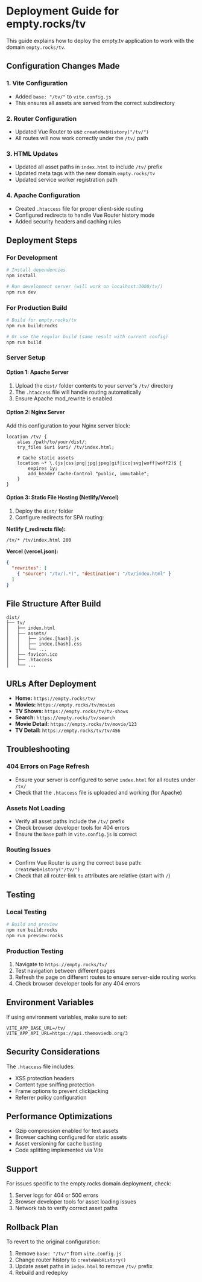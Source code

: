 # Deployment Guide for empty.rocks/tv

This guide explains how to deploy the empty.tv application to work with the domain `empty.rocks/tv`.

## Configuration Changes Made

### 1. Vite Configuration
- Added `base: "/tv/"` to `vite.config.js`
- This ensures all assets are served from the correct subdirectory

### 2. Router Configuration
- Updated Vue Router to use `createWebHistory("/tv/")`
- All routes will now work correctly under the `/tv/` path

### 3. HTML Updates
- Updated all asset paths in `index.html` to include `/tv/` prefix
- Updated meta tags with the new domain `empty.rocks/tv`
- Updated service worker registration path

### 4. Apache Configuration
- Created `.htaccess` file for proper client-side routing
- Configured redirects to handle Vue Router history mode
- Added security headers and caching rules

## Deployment Steps

### For Development
```bash
# Install dependencies
npm install

# Run development server (will work on localhost:3000/tv/)
npm run dev
```

### For Production Build
```bash
# Build for empty.rocks/tv
npm run build:rocks

# Or use the regular build (same result with current config)
npm run build
```

### Server Setup

#### Option 1: Apache Server
1. Upload the `dist/` folder contents to your server's `/tv/` directory
2. The `.htaccess` file will handle routing automatically
3. Ensure Apache mod_rewrite is enabled

#### Option 2: Nginx Server
Add this configuration to your Nginx server block:

```nginx
location /tv/ {
    alias /path/to/your/dist/;
    try_files $uri $uri/ /tv/index.html;

    # Cache static assets
    location ~* \.(js|css|png|jpg|jpeg|gif|ico|svg|woff|woff2)$ {
        expires 1y;
        add_header Cache-Control "public, immutable";
    }
}
```

#### Option 3: Static File Hosting (Netlify/Vercel)
1. Deploy the `dist/` folder
2. Configure redirects for SPA routing:

**Netlify (_redirects file):**
```
/tv/* /tv/index.html 200
```

**Vercel (vercel.json):**
```json
{
  "rewrites": [
    { "source": "/tv/(.*)", "destination": "/tv/index.html" }
  ]
}
```

## File Structure After Build

```
dist/
├── tv/
│   ├── index.html
│   ├── assets/
│   │   ├── index.[hash].js
│   │   ├── index.[hash].css
│   │   └── ...
│   ├── favicon.ico
│   ├── .htaccess
│   └── ...
```

## URLs After Deployment

- **Home:** `https://empty.rocks/tv/`
- **Movies:** `https://empty.rocks/tv/movies`
- **TV Shows:** `https://empty.rocks/tv/tv-shows`
- **Search:** `https://empty.rocks/tv/search`
- **Movie Detail:** `https://empty.rocks/tv/movie/123`
- **TV Detail:** `https://empty.rocks/tv/tv/456`

## Troubleshooting

### 404 Errors on Page Refresh
- Ensure your server is configured to serve `index.html` for all routes under `/tv/`
- Check that the `.htaccess` file is uploaded and working (for Apache)

### Assets Not Loading
- Verify all asset paths include the `/tv/` prefix
- Check browser developer tools for 404 errors
- Ensure the `base` path in `vite.config.js` is correct

### Routing Issues
- Confirm Vue Router is using the correct base path: `createWebHistory("/tv/")`
- Check that all router-link `to` attributes are relative (start with `/`)

## Testing

### Local Testing
```bash
# Build and preview
npm run build:rocks
npm run preview:rocks
```

### Production Testing
1. Navigate to `https://empty.rocks/tv/`
2. Test navigation between different pages
3. Refresh the page on different routes to ensure server-side routing works
4. Check browser developer tools for any 404 errors

## Environment Variables

If using environment variables, make sure to set:
```
VITE_APP_BASE_URL=/tv/
VITE_APP_API_URL=https://api.themoviedb.org/3
```

## Security Considerations

The `.htaccess` file includes:
- XSS protection headers
- Content type sniffing protection
- Frame options to prevent clickjacking
- Referrer policy configuration

## Performance Optimizations

- Gzip compression enabled for text assets
- Browser caching configured for static assets
- Asset versioning for cache busting
- Code splitting implemented via Vite

## Support

For issues specific to the empty.rocks domain deployment, check:
1. Server logs for 404 or 500 errors
2. Browser developer tools for asset loading issues
3. Network tab to verify correct asset paths

## Rollback Plan

To revert to the original configuration:
1. Remove `base: "/tv/"` from `vite.config.js`
2. Change router history to `createWebHistory()`
3. Update asset paths in `index.html` to remove `/tv/` prefix
4. Rebuild and redeploy
